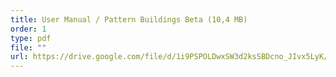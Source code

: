 ```yaml
---
title: User Manual / Pattern Buildings Beta (10,4 MB)
order: 1
type: pdf
file: ""
url: https://drive.google.com/file/d/1i9PSPOLDwxSW3d2ksSBDcno_JIvx5LyK/view?usp=sharing
---
```

